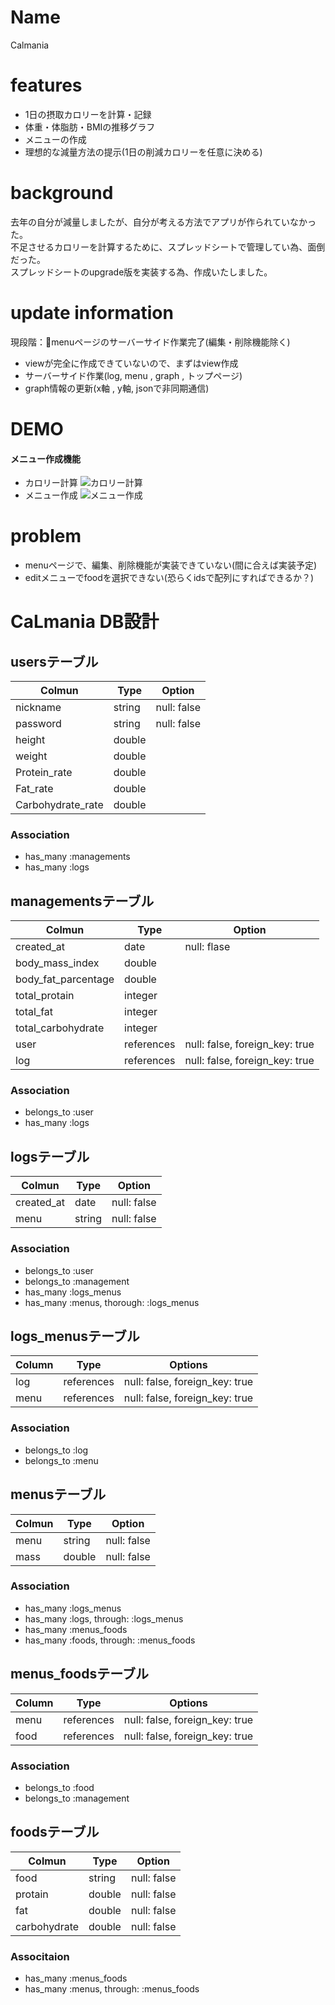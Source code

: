 # Name
 Calmania

# features
- 1日の摂取カロリーを計算・記録
- 体重・体脂肪・BMIの推移グラフ
- メニューの作成
- 理想的な減量方法の提示(1日の削減カロリーを任意に決める)

# background
 去年の自分が減量しましたが、自分が考える方法でアプリが作られていなかった。  
 不足させるカロリーを計算するために、スプレッドシートで管理してい為、面倒だった。  
 スプレッドシートのupgrade版を実装する為、作成いたしました。
 
# update information
 現段階：menuページのサーバーサイド作業完了(編集・削除機能除く)
 - viewが完全に作成できていないので、まずはview作成
 - サーバーサイド作業(log, menu , graph , トップページ)
 - graph情報の更新(x軸 , y軸, jsonで非同期通信)

# DEMO
 #### メニュー作成機能
  - カロリー計算
   ![カロリー計算](https://user-images.githubusercontent.com/61616172/89990301-1eaff880-dcbd-11ea-9151-1cc8f4083744.gif)
  - メニュー作成
   ![メニュー作成](https://user-images.githubusercontent.com/61616172/89990346-35564f80-dcbd-11ea-854a-72683b7a5f0c.gif)


# problem
  - menuページで、編集、削除機能が実装できていない(間に合えば実装予定)
  - editメニューでfoodを選択できない(恐らくidsで配列にすればできるか？)

# CaLmania DB設計

## usersテーブル
|Colmun|Type|Option|
|-------|----|------|
|nickname|string|null: false|
|password|string|null: false|
|height|double||
|weight|double||
|Protein_rate|double||
|Fat_rate|double||
|Carbohydrate_rate|double||
### Association
- has_many :managements
- has_many :logs

## managementsテーブル
|Colmun|Type|Option|
|-------|----|------|
|created_at|date|null: flase|
|body_mass_index|double||
|body_fat_parcentage|double||
|total_protain|integer||
|total_fat|integer||
|total_carbohydrate|integer||
|user|references|null: false, foreign_key: true|
|log|references|null: false, foreign_key: true|

### Association
- belongs_to :user
- has_many :logs

## logsテーブル
|Colmun|Type|Option|
|-------|----|------|
|created_at|date|null: false|
|menu|string|null: false|

### Association
- belongs_to :user
- belongs_to :management
- has_many :logs_menus
- has_many :menus, thorough: :logs_menus

## logs_menusテーブル
|Column|Type|Options|
|------|----|-------|
|log|references|null: false, foreign_key: true|
|menu|references|null: false, foreign_key: true|
### Association
- belongs_to :log
- belongs_to :menu

## menusテーブル
|Colmun|Type|Option|
|-------|----|------|
|menu|string|null: false|
|mass|double|null: false|
### Association
- has_many :logs_menus
- has_many :logs, through: :logs_menus
- has_many :menus_foods
- has_many :foods, through: :menus_foods

## menus_foodsテーブル
|Column|Type|Options|
|------|----|-------|
|menu|references|null: false, foreign_key: true|
|food|references|null: false, foreign_key: true|
### Association
- belongs_to :food
- belongs_to :management

## foodsテーブル
|Colmun|Type|Option|
|-------|----|------|
|food|string|null: false|
|protain|double|null: false|
|fat|double|null: false|
|carbohydrate|double|null: false|
### Associtaion
- has_many :menus_foods
- has_many :menus, through: :menus_foods
